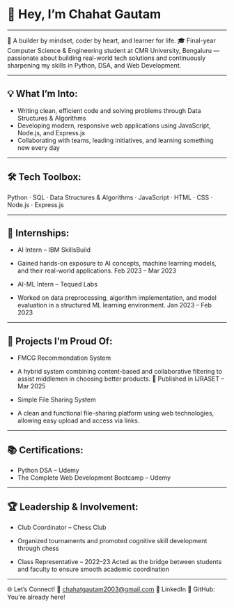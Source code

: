 # 👋 Hey, I’m Chahat Gautam

---

🚀 A builder by mindset, coder by heart, and learner for life.
🎓 Final-year Computer Science & Engineering student at CMR University, Bengaluru — passionate about building real-world tech solutions and continuously sharpening my skills in Python, DSA, and Web Development.

---

## 💡 What I’m Into:
- Writing clean, efficient code and solving problems through Data Structures & Algorithms
- Developing modern, responsive web applications using JavaScript, Node.js, and Express.js
- Collaborating with teams, leading initiatives, and learning something new every day

---

## 🛠️ Tech Toolbox:
Python · SQL · Data Structures & Algorithms · JavaScript · HTML · CSS · Node.js · Express.js

---

## 💼 Internships:
- AI Intern – IBM SkillsBuild
- Gained hands-on exposure to AI concepts, machine learning models, and their real-world applications.
Feb 2023 – Mar 2023

- AI-ML Intern – Tequed Labs
- Worked on data preprocessing, algorithm implementation, and model evaluation in a structured ML learning environment.
Jan 2023 – Feb 2023

---

## 🧠 Projects I’m Proud Of:
- FMCG Recommendation System
- A hybrid system combining content-based and collaborative filtering to assist middlemen in choosing better products.
🔗 Published in IJRASET – Mar 2025

- Simple File Sharing System
- A clean and functional file-sharing platform using web technologies, allowing easy upload and access via links.

---

## 📚 Certifications:
- Python DSA – Udemy
- The Complete Web Development Bootcamp – Udemy

---

## 🏆 Leadership & Involvement:
- Club Coordinator – Chess Club
 - Organized tournaments and promoted cognitive skill development through chess

- Class Representative – 2022–23
   Acted as the bridge between students and faculty to ensure smooth academic coordination

---

🌐 Let’s Connect!
📧 chahatgautam2003@gmail.com
🔗 LinkedIn
🐙 GitHub: You're already here!

